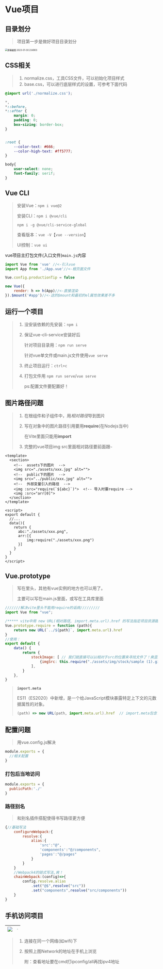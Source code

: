 # Vue项目

## 目录划分

> 项目第一步是做好项目目录划分

<img src="./index.assets/屏幕截图 2023-01-30 234903.jpg" alt="屏幕截图 2023-01-30 234903" style="zoom:50%;" />

## CSS相关

> 1. normalize.css，工具CSS文件，可以初始化项目样式
> 2. base.css，可以进行底层样式的设置，可参考下面代码

```css
@import url('./normalize.css');

*,
*::before,
*::after {
    margin: 0;
    padding: 0;
    box-sizing: border-box;
}


:root {
    --color-text: #666;
    --color-high-text: #ff5777;
}

body{
    user-select: none;
    font-family: serif;
}
```

## Vue CLI

> 安装Vue：`npm i vue@2`
>
> 安装CLI：`npm i @vue/cli`
>
> `npm i -g @vue/cli-service-global`
>
> 查看版本：`vue -V`【`vue --version`】
>
> UI控制：`vue ui`

vue项目主打包文件(入口文件)`main.js`内容

```js
import Vue from 'vue' //<-引入vue
import App from './App.vue'//<-根页面文件

Vue.config.productionTip = false

new Vue({
    render: h => h(App)//<-直接渲染
}).$mount('#app')//<-这的$mount和最初的el属性效果差不多
```

## 运行一个项目

> 1. 没安装依赖的先安装：`npm i`
>
> 2. 保证vue-cli-service安装好后
>
>    针对项目目录用：`npm run serve`
>
>    针对vue单文件或main.js文件使用`vue serve`
>
> 3. 终止项目运行：`ctrl+c`
>
> 4. 打包文件用 `npm run serve`/`vue serve`
>
>    ps:配置文件要配置好！

## 图片路径问题

> 1. 在根组件和子组件中，用*相对路径*导到图片
>
> 2. 写在对象中的图片路径引用要用**require**(在Nodejs当中)
>
>    在Vite里面只能用**import**
>
> 3. 完整的vue项目img src里面相对路径要前面跟`~`

```vue
<template>
  <section>
    <!--  assets下的图片  -->
    <img src="./assets/xxx.jpg" alt="">
    <!--  public下的图片  -->
    <img src="../public/xxx.jpg" alt="">
    <!--  外部变量引入的路径  -->
    <img :src="require(`${abc}`)">  <!-- 导入时要require -->
    <img :src="arr[0]">
  </section>
</template>

<script>
export default {
  //...
  data(){
    return {
      abc:"./assets/xxx.png",
      arr:[{
          img:require("./assets/xxx.png")
      }]
    }
  }
}
</script>
```

## Vue.prototype

> 写在里头，其他有vue实例的地方也可以用了。
>
> 主要可以写在main.js里面，或写在工具库里面

```js
///////解决vite里头不能用require的诟病/////////
import Vue from "vue";

/***** vite中用 new URL(相对路径, import.meta.url).href 的写法指定项目资源路径 *****/
Vue.prototype.require = function (path){
    return new URL(`../${path}`, import.meta.url).href
}
//使用：
export default {
    data() {
        return {
            stockImage: [ // 我们就直接可以以相对于src的位置来寻找文件了！爽歪歪！
                {imgSrc: this.require("./assets/img/stock/sample (1).gif")},
            ],
        }
    },
}
```

> **`import.meta`**
>
> ES11（ES2020）中新增，是一个给JavaScript模块暴露特定上下文的元数据属性的对象。
>
> ```js
> (path) => new URL(path, import.meta.url).href  // import.meta包含了此模块的信息，比如说该模块的URL
> ```
>

## 配置问题

> 用vue.config.js解决

```js
module.exports = {
  //相关配置
}
```

### 打包后当地访问

```js
module.exports = {
  publicPath:'./'
}
```

### 路径别名

> 和别名插件搭配使得书写路径更方便

```js
{//基础写法
    configureWebpack:{
        resolve:{
            alias:{
                'src':"@",
                'components':"@/components",
                'pages':"@/pages"
            }
        }
    }
    //Webpack4的链式写法,爽！
    chainWebpack:(config)=>{
        config.resolve.alias
            .set("@$",resolve("src"))
            .set("components",resolve("src/components"))
    }
}
```

## 手机访问项目

| <img src="./index.assets/202202022112173.png" style="zoom:100%;" /> | <img src="./index.assets/202202022112174.jpg" style="zoom:15%;" /> |
| ------------------------------------------------------------ | ------------------------------------------------------------ |

> 1. 连接在同一个网络(如wifi)下
>
> 2. 按照上图Network的地址在手机上浏览
>
>    附：查看地址要在cmd打ipconfig/all再找ipv4地址
